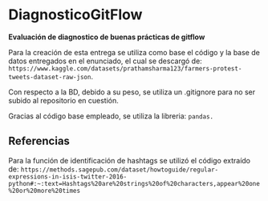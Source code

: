 # DiagnosticoGitFlow
**Evaluación de diagnostico de buenas prácticas de gitflow**

Para la creación de esta entrega se utiliza como base el código y la base de datos entregados en el enunciado, el cual se descargó de: `https://www.kaggle.com/datasets/prathamsharma123/farmers-protest-tweets-dataset-raw-json`.

Con respecto a la BD, debido a su peso, se utiliza un .gitignore para no ser subido al repositorio en cuestión.

Gracias al código base empleado, se utiliza la libreria:
`pandas.`


## Referencias
Para la función de identificación de hashtags se utilizó el código extraído de: `https://methods.sagepub.com/dataset/howtoguide/regular-expressions-in-isis-twitter-2016-python#:~:text=Hashtags%20are%20strings%20of%20characters,appear%20one%20or%20more%20times`